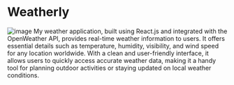 # Weatherly
![image](https://github.com/AkhilKharey/Weatherly/assets/120179974/25f84171-51c6-4c00-80a3-bfb49ade38e4)
My weather application, built using React.js and integrated with the OpenWeather API, provides real-time weather information to users. It offers essential details such as temperature, humidity, visibility, and wind speed for any location worldwide. With a clean and user-friendly interface, it allows users to quickly access accurate weather data, making it a handy tool for planning outdoor activities or staying updated on local weather conditions.
